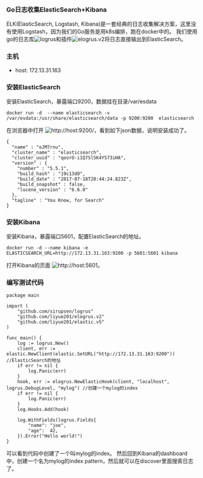 ### Go日志收集ElasticSearch+Kibana
ELK(ElasticSearch, Logstash, Kibana)是一套经典的日志收集解决方案，这里没有使用Logstash，因为我们的Go服务是用k8s编排，跑在docker中的。
我们使用go的日志库![logrus](https://github.com/sirupsen/logrus)和插件![elogrus.v2](https://github.com/liyue201/elogrus.v2)将日志直接输出到ElasticSearch。

### 主机
* host: 172.13.31.163

### 安装ElasticSearch
安装ElasticSearch，暴露端口9200，数据挂在目录/var/esdata
```
docker run -d  --name elasticsearch -v /var/esdata:/usr/share/elasticsearch/data -p 9200:9200  elasticsearch
```
在浏览器中打开 ![http://host:9200/](http://host:9200/)，看到如下json数据，说明安装成功了。

```
{
  "name" : "oJM7rnu",
  "cluster_name" : "elasticsearch",
  "cluster_uuid" : "qoorO-i1Q7Sl5K4Y573iHA",
  "version" : {
    "number" : "5.5.1",
    "build_hash" : "19c13d0",
    "build_date" : "2017-07-18T20:44:24.823Z",
    "build_snapshot" : false,
    "lucene_version" : "6.6.0"
  },
  "tagline" : "You Know, for Search"
}
```

### 安装Kibana

安装Kibana，暴露端口5601，配置ElasticSearch的地址。
```
docker run -d --name kibana -e ELASTICSEARCH_URL=http://172.13.31.163:9200 -p 5601:5601 kibana
```

打开Kibana的页面 ![http://host:5601](http://host:5601])。

### 编写测试代码

```
package main

import (
	"github.com/sirupsen/logrus"
	"github.com/liyue201/elogrus.v2"
	"github.com/liyue201/elastic.v5"
)

func main() {
	log := logrus.New()
	client, err := elastic.NewClient(elastic.SetURL("http://172.13.31.163:9200")) //ElasticSearch的地址
	if err != nil {
		log.Panic(err)
	}	
	hook, err := elogrus.NewElasticHook(client, "localhost", logrus.DebugLevel, "mylog") //创建一个mylog的index 
	if err != nil {
		log.Panic(err)
	}	
	log.Hooks.Add(hook)

	log.WithFields(logrus.Fields{
		"name": "joe",
		"age":  42,
	}).Error("Hello world!")
}
```
可以看到代码中创建了一个叫mylog的index。 然后回到Kibana的dashboard中，创建一个名为mylog的index pattern，然后就可以在discover里面搜索日志了。

